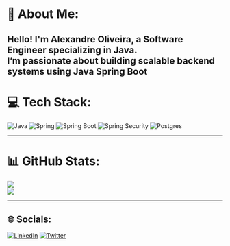 # 💫 About Me:
Hello! I'm Alexandre Oliveira, a Software Engineer specializing in Java.<br>
I’m passionate about building scalable backend systems using Java Spring Boot<br>
---
# 💻 Tech Stack:
![Java](https://img.shields.io/badge/java-%23ED8B00.svg?style=plastic&logo=java&logoColor=white)
![Spring](https://img.shields.io/badge/spring-%236DB33F.svg?style=plastic&logo=spring&logoColor=white)
![Spring Boot](https://img.shields.io/badge/springboot-%236DB33F.svg?style=plastic&logo=spring-boot)
![Spring Security](https://img.shields.io/badge/spring%20security-%236DB33F.svg?style=plastic&logo=spring-security&logoColor=white)
![Postgres](https://img.shields.io/badge/postgres-%23336791.svg?style=plastic&logo=postgresql&logoColor=white)

---

# 📊 GitHub Stats:
![](https://github-readme-streak-stats.herokuapp.com/?user=AlexandreOlivera&theme=algolia&hide_border=false)<br/>
![](https://github-readme-stats.vercel.app/api/top-langs/?username=AlexandreOlivera&theme=algolia&hide_border=false&include_all_commits=false&count_private=true&layout=compact)

---
## 🌐 Socials:
[![LinkedIn](https://img.shields.io/badge/LinkedIn-%230077B5.svg?logo=linkedin&logoColor=white)](https://linkedin.com/in/alexandre-olivera) [![Twitter](https://img.shields.io/badge/Twitter-%231DA1F2.svg?logo=Twitter&logoColor=white)](https://twitter.com/AlexandreOliBR)

 
